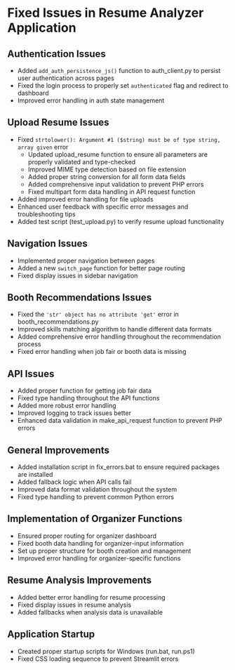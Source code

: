 # Fixed Issues in Resume Analyzer Application

## Authentication Issues
- Added `add_auth_persistence_js()` function to auth_client.py to persist user authentication across pages
- Fixed the login process to properly set `authenticated` flag and redirect to dashboard
- Improved error handling in auth state management

## Upload Resume Issues
- Fixed `strtolower(): Argument #1 ($string) must be of type string, array given` error
  - Updated upload_resume function to ensure all parameters are properly validated and type-checked
  - Improved MIME type detection based on file extension
  - Added proper string conversion for all form data fields
  - Added comprehensive input validation to prevent PHP errors
  - Fixed multipart form data handling in API request function
- Added improved error handling for file uploads
- Enhanced user feedback with specific error messages and troubleshooting tips
- Added test script (test_upload.py) to verify resume upload functionality

## Navigation Issues
- Implemented proper navigation between pages
- Added a new `switch_page` function for better page routing
- Fixed display issues in sidebar navigation

## Booth Recommendations Issues
- Fixed the `'str' object has no attribute 'get'` error in booth_recommendations.py
- Improved skills matching algorithm to handle different data formats
- Added comprehensive error handling throughout the recommendation process
- Fixed error handling when job fair or booth data is missing

## API Issues
- Added proper function for getting job fair data
- Fixed type handling throughout the API functions
- Added more robust error handling
- Improved logging to track issues better
- Enhanced data validation in make_api_request function to prevent PHP errors

## General Improvements
- Added installation script in fix_errors.bat to ensure required packages are installed
- Added fallback logic when API calls fail
- Improved data format validation throughout the system
- Fixed type handling to prevent common Python errors

## Implementation of Organizer Functions
- Ensured proper routing for organizer dashboard
- Fixed booth data handling for organizer-input information
- Set up proper structure for booth creation and management
- Improved error handling for organizer-specific functions

## Resume Analysis Improvements
- Added better error handling for resume processing
- Fixed display issues in resume analysis
- Added fallbacks when analysis data is unavailable

## Application Startup
- Created proper startup scripts for Windows (run.bat, run.ps1)
- Fixed CSS loading sequence to prevent Streamlit errors 